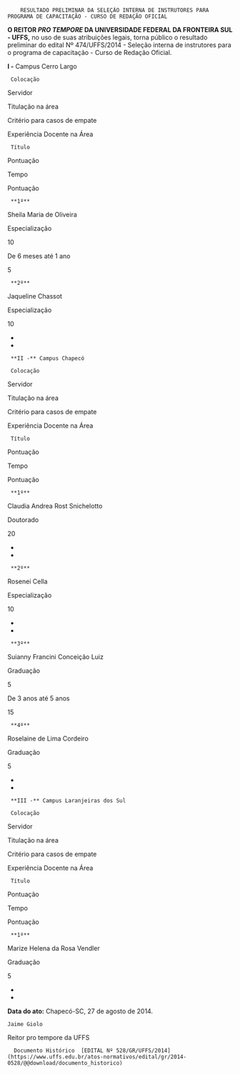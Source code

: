         RESULTADO PRELIMINAR DA SELEÇÃO INTERNA DE INSTRUTORES PARA PROGRAMA DE CAPACITAÇÃO - CURSO DE REDAÇÃO OFICIAL  

**O REITOR *PRO TEMPORE* DA UNIVERSIDADE FEDERAL DA FRONTEIRA SUL - UFFS,** no uso de suas atribuições legais, torna público o resultado preliminar do edital Nº 474/UFFS/2014 - Seleção interna de instrutores para o programa de capacitação - Curso de Redação Oficial.

 **I -** Campus Cerro Largo

     Colocação

   Servidor

   Titulação na área

   Critério para casos de empate

 Experiência Docente na Área

     Título

   Pontuação

   Tempo 

   Pontuação

     **1º** 

   Sheila Maria de Oliveira

   Especialização

   10

   De 6 meses até 1 ano

   5

     **2º** 

   Jaqueline Chassot

   Especialização

   10

   -

   -

     **II -** Campus Chapecó

     Colocação

   Servidor

   Titulação na área

   Critério para casos de empate

 Experiência Docente na Área

     Título

   Pontuação

   Tempo 

   Pontuação

     **1º** 

   Claudia Andrea Rost Snichelotto

   Doutorado

   20

   -

   -

     **2º** 

   Rosenei Cella

   Especialização

   10

   -

   -

     **3º** 

   Suianny Francini Conceição Luiz

   Graduação

   5

   De 3 anos até 5 anos

   15

     **4º** 

   Roselaine de Lima Cordeiro

   Graduação

   5

   -

   -

     **III -** Campus Laranjeiras dos Sul

     Colocação

   Servidor

   Titulação na área

   Critério para casos de empate

 Experiência Docente na Área

     Título

   Pontuação

   Tempo 

   Pontuação

     **1º** 

   Marize Helena da Rosa Vendler

   Graduação

   5

   -

   -

      

   **Data do ato:** Chapecó-SC, 27 de agosto de 2014.   
 

    Jaime Giolo   
 Reitor pro tempore da UFFS 

      Documento Histórico  [EDITAL Nº 528/GR/UFFS/2014](https://www.uffs.edu.br/atos-normativos/edital/gr/2014-0528/@@download/documento_historico)     
      